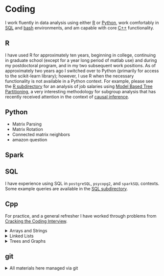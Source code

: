 # Coding

I work fluently in data analysis using either [R](#r) or [Python](#python),
work comfortably in [SQL](#sql) and [bash](https://github.com/pointOfive/Home/tree/master/Compute#open-source-tools) environments,
and am capable with core [C++](#cpp) functionality.

## R

I have used R for approximately ten years, beginning in college, 
continuing in graduate school (except for a year long period of matlab use)
and during my postdoctoral program, and in my two subsequent work positions. 
As of approximately two years ago I switched over to Python (primarily for access to the scikit-learn library); however,
I use R when the necessary functionality is not available in a Python context.
For example, please see the [R subdirectory](https://github.com/pointOfive/Home/tree/master/Code/R) for an analysis
of job salaries using [Model Based Tree Partitioning](http://party.r-forge.r-project.org), a very interesting
methodology for subgroup analysis that has recently received attention in the context of
[causal inference](http://www.pnas.org/content/113/27/7353.full).

## Python

- Matrix Parsing
- Matrix Rotation
- Connected matrix neighbors
- amazon question


## Spark

## SQL

I have experience using SQL in `postgreSQL`, `psycopg2`, and `sparkSQL` contexts.
Some example queries are available in the [SQL subdirectory](https://github.com/pointOfive/Examples/Code/SQL).

## Cpp

For practice, and a general refresher I have worked through problems from 
[Cracking the Coding Interview](https://technicalyorker.files.wordpress.com/2016/02/cracking-the-coding-interview1.pdf).

<details>
<summary>
Arrays and Strings
</summary>

0. String Buffer class ([stringBuffer.h](Cpp/stringBuffer.h)/[stringBuffer.cpp](Cpp/stringBuffer.cpp)), with
1. [dynamically expandable appending](Cpp/stringBuffer.cpp)
2. [character uniqueness checking](uniqueChars.cpp), and
3. [in place string reversal](reverseString.cpp) functionality

Using this data structure I implemented the following capabilities

4. [Permutation Checking](Cpp/perm.cpp)
5. [Character Find/Replace](Cpp/replace.cpp)
6. [Simple Compression](Cpp/compress.cpp)
</details>


<details>
<summary>
Linked Lists
</summary>

0. Linked List Node class ([linkedListNode.h](Cpp/ll.h)/[linkedListNode.cpp](Cpp/ll.cpp)), with auxillary
1. [printing](Cpp/ll.cpp)
2. [duplicating](Cpp/ll.cpp)
3. [reversing](Cpp/ll.cpp), and
4. [checking equality](Cpp/ll.cpp) functionality

Using this data structure I implemented the following capabilities

5. [Dedup unsorted linked list](Cpp/dedup.cpp)
6. [Find kth node from end](Cpp/pali.cpp)
7. [Partion around node](Cpp/part.cpp)
8. [Add numbers stored as a linked list](Cpp/add.cpp)
9. [Check if linked list is looped](Cpp/circ.cpp)
10. [Check if linked list is a palindrome](Cpp/pali.cpp)

</details>


<details>
<summary>
Trees and Graphs
</summary>

0. Binary Tree class ([tree.h](Cpp/tree.h)/[tree.cpp](Cpp/tree.cpp)), with
1. [adding](Cpp/tree.cpp)
2. [display](Cpp/tree.cpp), and
3. [depth calculation](Cpp/balanced.cpp) functionality

Using this data structure I implemented the following capabilities

4. [Check if tree is balanced](Cpp/balanced.cpp)
5. [Check path between two nodes](Cpp/path.cpp)
6. [Create balanced tree from sorted list](Cpp/tree.cpp)
7. [Make linked lists of tree levels](Cpp/tree2ll.cpp)
8. [Check if tree is a BST](Cpp/isbst.cpp)
9. [Find next node in BST](Cpp/next.cpp)
10. [Find first common ancestors](Cpp/ancestors.cpp)
11. [Find paths summing to x](Cpp/sum_path.cpp)

</details>



## git

<details>
<summary>
All materials here managed via git
</summary>

```
git pull https://github.com/pointOfive/Home.git
git checkout -b clone_to_edit
rm README.md
# <oops!>
git checkout -- README.md
# <edit README.md>
git status
git add README.md
git commit -m 'updating a file'
git push origin clone_to_edit
git branch -d clone_to_edit
git fetch origin clone_to_edit
git commit -m 'pull'
git branch
git checkout master
git merge clone_to_edit
git branch -D clone_to_edit
git push origin master
git push origin --delete clone_to_edit
git log
```
</details>
